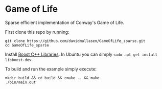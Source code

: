 # Game of Life
Sparse efficient implementation of Conway's Game of Life.

First clone this repo by running:
~~~
git clone https://github.com/davidmallasen/GameOfLife_sparse.git
cd GameOfLife_sparse
~~~

Install [Boost C++ Libraries](https://www.boost.org/). In Ubuntu you can simply `sudo apt get install libboost-dev`.

To build and run the example simply execute:
~~~
mkdir build && cd build && cmake .. && make
./bin/main.out
~~~

